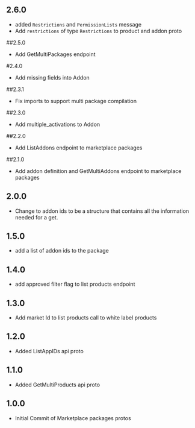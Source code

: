 ## 2.6.0
- added `Restrictions` and `PermissionLists` message
- Add `restrictions` of type `Restrictions` to product and addon proto

##2.5.0
- Add GetMultiPackages endpoint

#2.4.0
- Add missing fields into Addon

##2.3.1
- Fix imports to support multi package compilation

##2.3.0
- Add multiple_activations to Addon

##2.2.0
- Add ListAddons endpoint to marketplace packages

##2.1.0
- Add addon definition and GetMultiAddons endpoint to marketplace packages

## 2.0.0
- Change to addon ids to be a structure that contains all the information needed for a get.

## 1.5.0
- add a list of addon ids to the package

## 1.4.0
- add approved filter flag to list products endpoint

## 1.3.0
- Add market Id to list products call to white label products

## 1.2.0
- Added ListAppIDs api proto

## 1.1.0
- Added GetMultiProducts api proto

## 1.0.0
- Initial Commit of Marketplace packages protos
